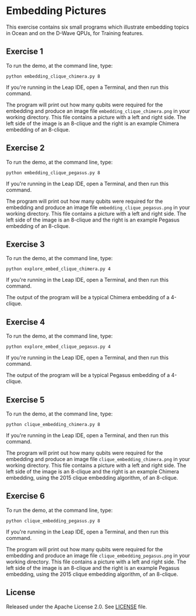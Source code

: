 # Embedding Pictures

This exercise contains six small programs which illustrate embedding topics
in Ocean and on the D-Wave QPUs, for Training features.

## Exercise 1

To run the demo, at the command line, type:

```python embedding_clique_chimera.py 8```

If you're running in the Leap IDE, open a Terminal, and then run this command.

The program will print out how many qubits were required for the embedding and
produce an image file ```embedding_clique_chimera.png``` in your working
directory. This file contains a picture with a left and right side. The left
side of the image is an 8-clique and the right is an example Chimera embedding
of an 8-clique.

## Exercise 2

To run the demo, at the command line, type:

```python embedding_clique_pegasus.py 8```

If you're running in the Leap IDE, open a Terminal, and then run this command.

The program will print out how many qubits were required for the embedding and
produce an image file ```embedding_clique_pegasus.png``` in your working
directory. This file contains a picture with a left and right side. The left
side of the image is an 8-clique and the right is an example Pegasus embedding
of an 8-clique.

## Exercise 3

To run the demo, at the command line, type:

```python explore_embed_clique_chimera.py 4```

If you're running in the Leap IDE, open a Terminal, and then run this command.

The output of the program will be a typical Chimera embedding of a 4-clique.

## Exercise 4

To run the demo, at the command line, type:

```python explore_embed_clique_pegasus.py 4```

If you're running in the Leap IDE, open a Terminal, and then run this command.

The output of the program will be a typical Pegasus embedding of a 4-clique.

## Exercise 5

To run the demo, at the command line, type:

```python clique_embedding_chimera.py 8```

If you're running in the Leap IDE, open a Terminal, and then run this command.

The program will print out how many qubits were required for the embedding and
produce an image file ```clique_embedding_chimera.png``` in your working
directory. This file contains a picture with a left and right side. The left
side of the image is an 8-clique and the right is an example Chimera embedding,
using the 2015 clique embedding algorithm, of an 8-clique.

## Exercise 6

To run the demo, at the command line, type:

```python clique_embedding_pegasus.py 8```

If you're running in the Leap IDE, open a Terminal, and then run this command.

The program will print out how many qubits were required for the embedding and
produce an image file ```clique_embedding_pegasus.png``` in your working
directory. This file contains a picture with a left and right side. The left
side of the image is an 8-clique and the right is an example Pegasus embedding,
using the 2015 clique embedding algorithm, of an 8-clique.

## License

Released under the Apache License 2.0. See [LICENSE](LICENSE) file.
